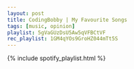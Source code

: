 ```yaml
---
layout: post
title: CodingBobby | My Favourite Songs
tags: [music, opinion]
playlist: 5gVaGUzDsU5Aw5qVFBCtVF
rec_playlist: 1GM4qYOs9GroHZ044mTt5S
---
```


{% include spotify_playlist.html %}
